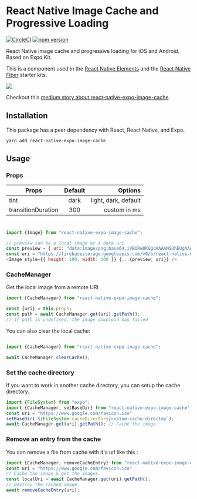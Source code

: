 # React Native Image Cache and Progressive Loading


[![CircleCI](https://circleci.com/gh/wcandillon/react-native-expo-image-cache.svg?style=svg)](https://circleci.com/gh/wcandillon/react-native-expo-image-cache)
[![npm version](https://badge.fury.io/js/react-native-expo-image-cache.svg)](https://badge.fury.io/js/react-native-expo-image-cache)

React Native image cache and progressive loading for iOS and Android. Based on Expo Kit.

This is a component used in the [React Native Elements](https://react-native.shop/#elements) and the [React Native Fiber](https://react-native.shop/#fiber) starter kits.

<img src="https://firebasestorage.googleapis.com/v0/b/react-native-e.appspot.com/o/2018-01-28%2017_36_46.gif?alt=media&token=6afaef74-454d-4c04-85ab-be410d0b225b" />

Checkout this [medium story about react-native-expo-image-cache](https://medium.com/@wcandillon/5-things-to-know-about-images-react-native-69be41d2a9ee).

## Installation

This package has a peer dependency with React, React Native, and Expo.

```
yarn add react-native-expo-image-cache
```

## Usage

### Props

| Props        | Default     | Options  |
| ------------- |:-------------:| -----:|
| tint      | dark | light, dark, default |
| transitionDuration     | 300      | custom in ms |


### <Image>

```js
import {Image} from "react-native-expo-image-cache";

// preview can be a local image or a data uri
const preview = { uri: "data:image/png;base64,iVBORw0KGgoAAAANSUhEUgAAAAEAAAABCAYAAAAfFcSJAAAADUlEQVR42mNk+M9QDwADhgGAWjR9awAAAABJRU5ErkJggg==" };
const uri = "https://firebasestorage.googleapis.com/v0/b/react-native-e.appspot.com/o/b47b03a1e22e3f1fd884b5252de1e64a06a14126.png?alt=media&token=d636c423-3d94-440f-90c1-57c4de921641";
<Image style={{ height: 100, width: 100 }} {...{preview, uri}} />
```

### CacheManager

Get the local image from a remote URI

```js
import {CacheManager} from "react-native-expo-image-cache";

const {uri} = this.props;
const path = await CacheManager.get(uri).getPath();
// if path is undefined, the image download has failed 
```

You can also clear the local cache:

```js

import {CacheManager} from "react-native-expo-image-cache";

await CacheManager.clearCache();
```


 ### Set the cache directory

 If you want to work in another cache directory, you can setup the cache directory.

 ```js
import {FileSystem} from "expo";
import {CacheManager, setBaseDir} from "react-native-expo-image-cache";
 const uri = "https://www.google.com/favicon.ico"
setBaseDir(`${FileSystem.cacheDirectory}custom-cache-directoy`);
await CacheManager.get(uri).getPath(); // Cache the image.
```

 ### Remove an entry from the cache
You can remove a file from cache with it's url like this :

 ```js
import {CacheManager, removeCacheEntry} from "react-native-expo-image-cache";
const uri = "https://www.google.com/favicon.ico"
// Cache the image & get the images.
const localUri = await CacheManager.get(uri).getPath();
// Destroy the cached image
await removeCacheEntry(uri);
 ```
